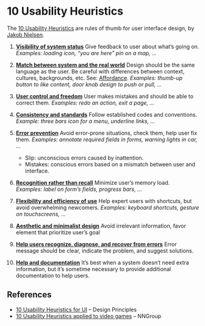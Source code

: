 # 10 Usability Heuristics

The [10 Usability Heuristics](https://www.nngroup.com/articles/ten-usability-heuristics/) are rules of thumb for user interface design, by [Jakob Nielsen](https://wikipedia.org/wiki/jakob_nielsen_(usability_consultant)).

1. **[Visibility of system status](https://www.nngroup.com/articles/visibility-system-status/)**
	Give feedback to user about what’s going on.
    *Examples: loading icon, “you are here” pin on a map, …*

2. **[Match between system and the real world](https://www.nngroup.com/articles/match-system-real-world/)**
    Design should be the same language as the user. Be careful with differences between context, cultures, backgrounds, etc. See: [Affordance](../glossary/affordance.md).
    *Examples: thumb-up button to like content, door knob design to push or pull, …*

3. **[User control and freedom](https://www.nngroup.com/articles/user-control-and-freedom/)**
    User makes mistakes and should be able to correct them.
    *Examples: redo an action, exit a page, …*

4. **[Consistency and standards](http://www.nngroup.com/articles/consistency-and-standards/)**
    Follow established codes and conventions.
    *Example: three bars icon for a menu, underline links, …*

5. **[Error prevention](https://www.nngroup.com/articles/slips/)**
	Avoid error-prone situations, check them, help user fix them.
    *Examples: annotate required fields in forms, warning lights in car, …*
    - Slip: unconscious errors caused by inattention.
    - Mistakes: conscious errors based on a mismatch between user and interface.

6. **[Recognition rather than recall](https://www.nngroup.com/articles/recognition-and-recall/)**
    Minimize user’s memory load.    
    *Examples: label on form’s fields, progress bars, …*

7. **[Flexibility and efficiency of use](https://www.nngroup.com/articles/flexibility-efficiency-heuristic/)**
    Help expert users with shortcuts, but avoid overwhelming newcomers.
    *Examples: keyboard shortcuts, gesture on touchscreens, …*

8. **[Aesthetic and minimalist design](https://www.nngroup.com/videos/aesthetic-and-minimalist-design/)**
    Avoid irrelevant information, favor element that prioritize user’s goal

9. **[Help users recognize, diagnose, and recover from errors](https://www.nngroup.com/videos/usability-heuristic-recognize-errors/)**
    Error message should be clear, indicate the problem, and suggest solutions.

10. **[Help and documentation](https://www.nngroup.com/articles/help-and-documentation/)**
    It’s best when a system doesn’t need extra information, but it’s sometime necessary to provide additional documentation to help users.

## References

- [10 Usability Heuristics for UI](https://principles.design/examples/10-usability-heuristics-for-user-interface-design) – Design Principles
- [10 Usability Heuristics applied to video games](https://www.nngroup.com/articles/usability-heuristics-applied-video-games/) – NNGroup